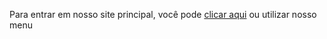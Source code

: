 <p> Para entrar em nosso site principal, você pode <a href="pages/index.html" >clicar aqui</a> ou utilizar nosso menu </p>
